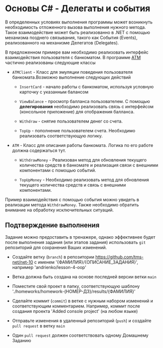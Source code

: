 # Основы C# - Делегаты и события
В определенных условиях выполнения программы может возникнуть необходимость отложенного вызова выполнения нужного метода. Такое взаимодействие может быть реализованно в .NET с помощью механизма позднего связывания, такого как События (Events), реализованного на механизме Делегатов (Delegates).

В предложенном примере вам необходимо реализовать интерфейс взаимодействия пользователя с банкоматом. В программе [ATM](./sample/ATM) частично реализованы следующие классы

 - `ATMClient` - Класс для эмуляции поведения пользователя банкомата.Возможно выполнение следующих действий

    - `InsertCard` - начало работы с банкоматом, используя условную карточку с указанным балансом

    - `ViewBalance` - просмотр балланса пользователем.
      С помощью **делегирования** необходимо реализовать связь с интерфейсом (консольное приложение) для отображения балланса.

    - `Withdraw` - снятие пользователем денег со счета.

    - `TopUp` - пополнение пользователем счета. Необходимо реализовать соответствующую логику.

 - `ATM` - Класс для описания работы банкомата. Логика по его работе должна содержаться тут.

    - `WithdrawMoney` - Реализован метод для обновления текущего количества средств в банкомате и реализация связи с внешними компонентами с помощью событий.

    - `TopUpMoney` - Необходимо реализовать метод для обновления текущего количества средств и связь с внешними компонентами.

Пример взаимодействия с помощью события можно увидеть в реализации метода `WithdrawMoney`. Также необходимо обратить внимание на обработку исключительных ситуаций.

## Подтверждение выполнения
Задание можно предоставить в тренажере, однако эффективнее будет после выполнения задания (или этапов задания) использовать `git` репозиторий для сохранения Ваших изменений.

 - Создайте ветку (`branch`) в репозитории https://github.com/tms-net/net-10 с именем '{ФАМИЛИЯ}/{ОПИСАНИЕ_ЗАДАНИЯ}', например 'andrienko/lesson-4-oop'

 - Ветка должна быть создана на основе последней версии ветки `main`

 - Поместите свой проект в папку, соответствующую шаблону './homeworks/homework-{НОМЕР-ДЗ}/results/{ФАМИЛИЯ}'

 - Сделайте коммит (`commit`) в ветке с нужным набором изменений и соответствующим комментарием. Например, коммит после создания проекта 'Added console project' (на любом языке)

 - Отправьте изменения в удаленный репозиторий (`push`) и создайте `pull request` в ветку `main`

 - Один `pull request` должен соответствовать одному Домашнему Заданию